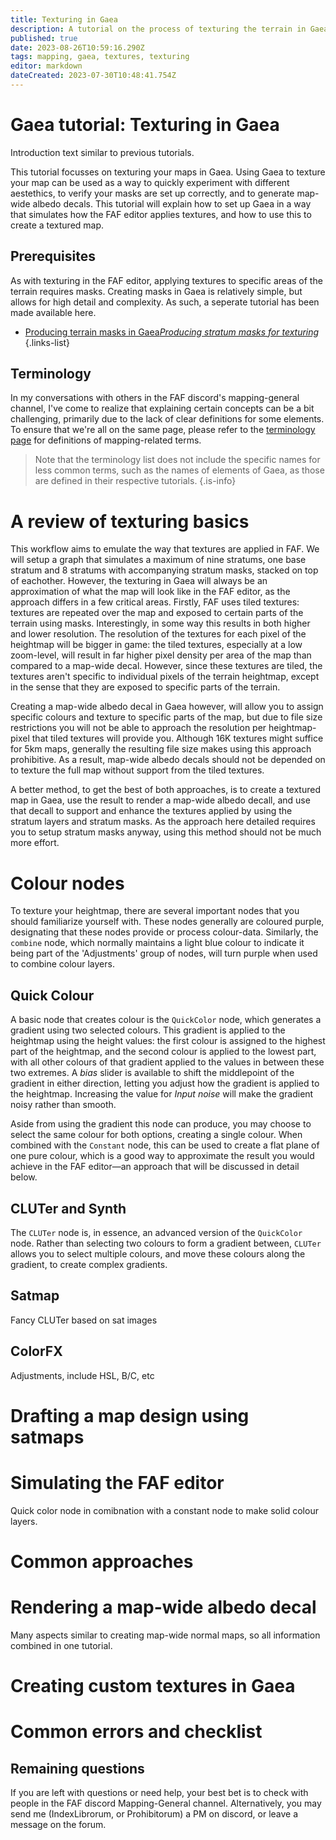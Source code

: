 ```yaml
---
title: Texturing in Gaea
description: A tutorial on the process of texturing the terrain in Gaea
published: true
date: 2023-08-26T10:59:16.290Z
tags: mapping, gaea, textures, texturing
editor: markdown
dateCreated: 2023-07-30T10:48:41.754Z
---
```


# Gaea tutorial: Texturing in Gaea
Introduction text similar to previous tutorials.

This tutorial focusses on texturing your maps in Gaea. Using Gaea to texture your map can be used as a way to quickly experiment with different aestethics, to verify your masks are set up correctly, and to generate map-wide albedo decals. This tutorial will explain how to set up Gaea in a way that simulates how the FAF editor applies textures, and how to use this to create a textured map.

## Prerequisites
As with texturing in the FAF editor, applying textures to specific areas of the terrain requires masks. Creating masks in Gaea is relatively simple, but allows for high detail and complexity. As such, a seperate tutorial has been made available here. 

- [Producing terrain masks in Gaea*Producing stratum masks for texturing*](/en/Development/Mapping/Gaea/Terrain-Masks)
{.links-list}

## Terminology
In my conversations with others in the FAF discord's mapping-general channel, I've come to realize that explaining certain concepts can be a bit challenging, primarily due to the lack of clear definitions for some elements. To ensure that we're all on the same page, please refer to the [terminology page](/en/Development/Mapping/Terms) for definitions of mapping-related terms.

>Note that the terminology list does not include the specific names for less common terms, such as the names of elements of Gaea, as those are defined in their respective tutorials.
{.is-info}

# A review of texturing basics
This workflow aims to emulate the way that textures are applied in FAF. We will setup a graph that simulates a maximum of nine stratums, one base stratum and 8 stratums with accompanying stratum masks, stacked on top of eachother. However, the texturing in Gaea will always be an approximation of what the map will look like in the FAF editor, as the approach differs in a few critical areas. Firstly, FAF uses tiled textures: textures are repeated over the map and exposed to certain parts of the terrain using masks. Interestingly, in some way this results in both higher and lower resolution. The resolution of the textures for each pixel of the heightmap will be bigger in game: the tiled textures, especially at a low zoom-level, will result in far higher pixel density per area of the map than compared to a map-wide decal. However, since these textures are tiled, the textures aren't specific to individual pixels of the terrain heightmap, except in the sense that they are exposed to specific parts of the terrain. 

Creating a map-wide albedo decal in Gaea however, will allow you to assign specific colours and texture to specific parts of the map, but due to file size restrictions you will not be able to approach the resolution per heightmap-pixel that tiled textures will provide you. Although 16K textures might suffice for 5km maps, generally the resulting file size makes  using this approach prohibitive. As a result, map-wide albedo decals should not be depended on to texture the full map without support from the tiled textures. 

A better method, to get the best of both approaches, is to create a textured map in Gaea, use the result to render a map-wide albedo decall, and use that decall to support and enhance the textures applied by using the stratum layers and stratum masks. As the approach here detailed requires you to setup stratum masks anyway, using this method should not be much more effort.

# Colour nodes
To texture your heightmap, there are several important nodes that you should familiarize yourself with. These nodes generally are coloured purple, designating that these nodes provide or process colour-data. Similarly, the `combine` node, which normally maintains a light blue colour to indicate it being part of the 'Adjustments' group of nodes, will turn purple when used to combine colour layers.

## Quick Colour
A basic node that creates colour is the `QuickColor` node, which generates a gradient using two selected colours. This gradient is applied to the heightmap using the height values: the first colour is assigned to the highest part of the heightmap, and the second colour is applied to the lowest part, with all other colours of that gradient applied to the values in between these two extremes. A *bias* slider is available to shift the middlepoint of the gradient in either direction, letting you adjust how the gradient is applied to the heightmap. Increasing the value for *Input noise* will make the gradient noisy rather than smooth.

Aside from using the gradient this node can produce, you may choose to select the same colour for both options, creating a single colour. When combined with the `Constant` node, this can be used to create a flat plane of one pure colour, which is a good way to approximate the result you would achieve in the FAF editor—an approach that will be discussed in detail below.

## CLUTer and Synth
The `CLUTer` node is, in essence, an advanced version of the `QuickColor` node. Rather than selecting two colours to form a gradient between, `CLUTer` allows you to select multiple colours, and move these colours along the gradient, to create complex gradients. 

## Satmap
Fancy CLUTer based on sat images


## ColorFX
Adjustments, include HSL, B/C, etc


# Drafting a map design using satmaps
# Simulating the FAF editor
Quick color node in comibnation with a constant node to make solid colour layers.
# Common approaches
# Rendering a map-wide albedo decal
Many aspects similar to creating map-wide normal maps, so all information combined in one tutorial.
# Creating custom textures in Gaea
# Common errors and checklist
## Remaining questions

If you are left with questions or need help, your best bet is to check with people in the FAF discord Mapping-General channel. Alternatively, you may send me (IndexLibrorum, or Prohibitorum) a PM on discord, or leave a message on the forum.
